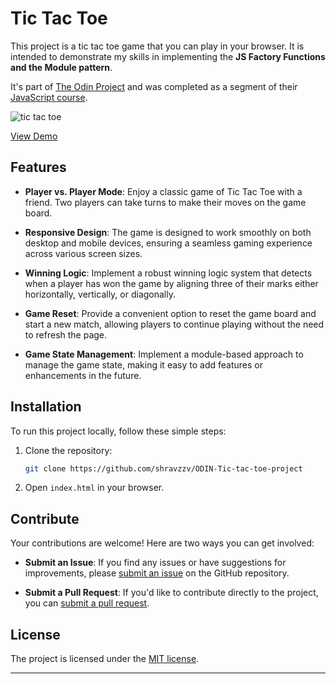 # Tic Tac Toe

This project is a tic tac toe game that you can play in your browser. It is intended to demonstrate my skills in implementing the **JS Factory Functions and the Module pattern**.

It's part of [The Odin Project][project-url] and was completed as a segment of their [JavaScript course][course-url].

![tic tac toe][pic-url-1]

[View Demo][deployment-url]

## Features

- **Player vs. Player Mode**: Enjoy a classic game of Tic Tac Toe with a friend. Two players can take turns to make their moves on the game board.

- **Responsive Design**: The game is designed to work smoothly on both desktop and mobile devices, ensuring a seamless gaming experience across various screen sizes.

- **Winning Logic**: Implement a robust winning logic system that detects when a player has won the game by aligning three of their marks either horizontally, vertically, or diagonally.

- **Game Reset**: Provide a convenient option to reset the game board and start a new match, allowing players to continue playing without the need to refresh the page.

- **Game State Management**: Implement a module-based approach to manage the game state, making it easy to add features or enhancements in the future.

## Installation

To run this project locally, follow these simple steps:

1. Clone the repository:

   ```bash
   git clone https://github.com/shravzzv/ODIN-Tic-tac-toe-project
   ```

1. Open `index.html` in your browser.

## Contribute

Your contributions are welcome! Here are two ways you can get involved:

- **Submit an Issue**: If you find any issues or have suggestions for improvements, please [submit an issue][issue-tracker-url] on the GitHub repository.

- **Submit a Pull Request**: If you'd like to contribute directly to the project, you can [submit a pull request][pull-tracker-url].

## License

The project is licensed under the [MIT license][Licence-url].

---

<!-- links -->

[pic-url-1]: https://res.cloudinary.com/dmt9s5xlh/image/upload/v1694150834/tic-tac-toe_qcr59a.jpg
[deployment-url]: https://shravzzv.github.io/ODIN-Tic-tac-toe-project/
[project-url]: https://www.theodinproject.com/lessons/node-path-javascript-tic-tac-toe
[course-url]: https://www.theodinproject.com/paths/full-stack-javascript/courses/javascript
[issue-tracker-url]: https://github.com/shravzzv/ODIN-Tic-tac-toe-project/issues
[pull-tracker-url]: https://github.com/shravzzv/ODIN-Tic-tac-toe-project/pulls
[Licence-url]: https://github.com/shravzzv/ODIN-Tic-tac-toe-project/blob/main/LICENSE

